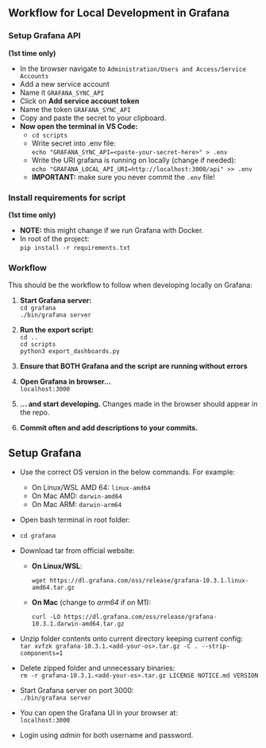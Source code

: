 ## Workflow for Local Development in Grafana

### Setup Grafana API 
**(1st time only)**

* In the browser navigate to `Administration/Users and Access/Service Accounts`
* Add a new service account
* Name it `GRAFANA_SYNC_API`
* Click on **Add service account token**
* Name the token `GRAFANA_SYNC_API`
* Copy and paste the secret to your clipboard.
* **Now open the terminal in VS Code:**
    *  `cd scripts`
    * Write secret into .env file: <br>
      `echo "GRAFANA_SYNC_API=<paste-your-secret-here>" > .env`
    * Write the URI grafana is running on locally (change if needed): <br>
      `echo "GRAFANA_LOCAL_API_URI=http://localhost:3000/api" >> .env`
    * **IMPORTANT:** make sure you never commit the `.env` file!

### Install requirements for script
**(1st time only)**

* **NOTE:** this might change if we run Grafana with Docker.
* In root of the project: <br>
  `pip install -r requirements.txt`

### Workflow

This should be the workflow to follow when developing locally on Grafana:

1. **Start Grafana server: <br>**
   `cd grafana` <br>
   `./bin/grafana server`

2. **Run the export script: <br>**
   `cd ..` <br>
   `cd scripts` <br>
   `python3 export_dashboards.py` <br>
   
3. **Ensure that BOTH Grafana and the script are running without errors <br>**

4. **Open Grafana in browser... <br>**
   `localhost:3000` <br>

5. **... and start developing.**
   Changes made in the browser should appear in the repo.
   
6. **Commit often and add descriptions to your commits.**



## Setup Grafana

* Use the correct OS version in the below commands. For example:
    * On Linux/WSL AMD 64: `linux-amd64`
    * On Mac AMD: `darwin-amd64`
    * On Mac ARM: `darwin-arm64`

* Open bash terminal in root folder:

* `cd grafana`

* Download tar from official website:  
    * **On Linux/WSL**: 
        ```
        wget https://dl.grafana.com/oss/release/grafana-10.3.1.linux-amd64.tar.gz
        ```
    * **On Mac** (change to *arm64* if on M1): 
        ```
        curl -LO https://dl.grafana.com/oss/release/grafana-10.3.1.darwin-amd64.tar.gz
        ```

* Unzip folder contents onto current directory keeping current config: <br>
  `tar xvfzk grafana-10.3.1.<add-your-os>.tar.gz -C . --strip-components=1`

* Delete zipped folder and unnecessary binaries: <br>
  `rm -r grafana-10.3.1.<add-your-os>.tar.gz LICENSE NOTICE.md VERSION`

* Start Grafana server on port 3000: <br>
    `./bin/grafana server`

* You can open the Grafana UI in your browser at: <br>
    `localhost:3000`

* Login using _admin_ for both username and password.
